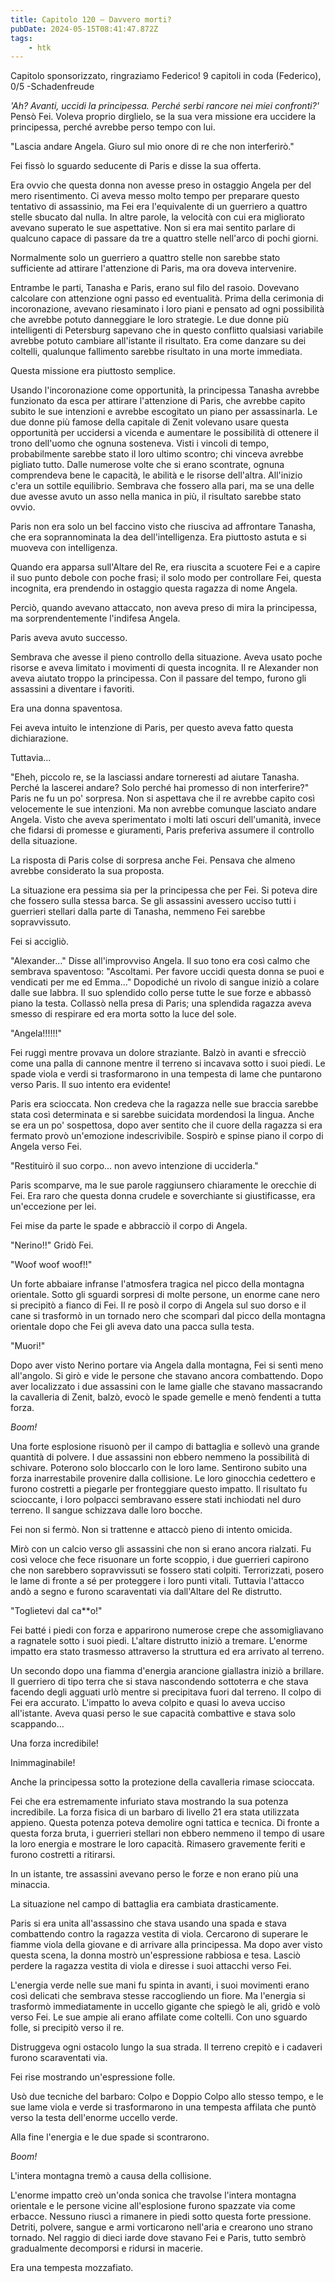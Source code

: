 ```yaml
---
title: Capitolo 120 – Davvero morti?
pubDate: 2024-05-15T08:41:47.872Z
tags:
    - htk
---
```


Capitolo sponsorizzato, ringraziamo Federico!
9 capitoli in coda (Federico), 0/5
-Schadenfreude

<em>'Ah? Avanti, uccidi la principessa. Perché serbi rancore nei miei confronti?'</em> Pensò Fei. Voleva proprio dirglielo, se la sua vera missione era uccidere la principessa, perché avrebbe perso tempo con lui.

"Lascia andare Angela. Giuro sul mio onore di re che non interferirò."

Fei fissò lo sguardo seducente di Paris e disse la sua offerta.

Era ovvio che questa donna non avesse preso in ostaggio Angela per del mero risentimento. Ci aveva messo molto tempo per preparare questo tentativo di assassinio, ma Fei era l'equivalente di un guerriero a quattro stelle sbucato dal nulla. In altre parole, la velocità con cui era migliorato avevano superato le sue aspettative. Non si era mai sentito parlare di qualcuno capace di passare da tre a quattro stelle nell'arco di pochi giorni.

Normalmente solo un guerriero a quattro stelle non sarebbe stato sufficiente ad attirare l'attenzione di Paris, ma ora doveva intervenire.

Entrambe le parti, Tanasha e Paris, erano sul filo del rasoio. Dovevano calcolare con attenzione ogni passo ed eventualità. Prima della cerimonia di incoronazione, avevano riesaminato i loro piani e pensato ad ogni possibilità che avrebbe potuto danneggiare le loro strategie. Le due donne più intelligenti di Petersburg sapevano che in questo conflitto qualsiasi variabile avrebbe potuto cambiare all'istante il risultato. Era come danzare su dei coltelli, qualunque fallimento sarebbe risultato in una morte immediata.

Questa missione era piuttosto semplice.

Usando l'incoronazione come opportunità, la principessa Tanasha avrebbe funzionato da esca per attirare l'attenzione di Paris, che avrebbe capito subito le sue intenzioni e avrebbe escogitato un piano per assassinarla. Le due donne più famose della capitale di Zenit volevano usare questa opportunità per uccidersi a vicenda e aumentare le possibilità di ottenere il trono dell'uomo che ognuna sosteneva. Visti i vincoli di tempo, probabilmente sarebbe stato il loro ultimo scontro; chi vinceva avrebbe pigliato tutto. Dalle numerose volte che si erano scontrate, ognuna comprendeva bene le capacità, le abilità e le risorse dell'altra. All'inizio c'era un sottile equilibrio. Sembrava che fossero alla pari, ma se una delle due avesse avuto un asso nella manica in più, il risultato sarebbe stato ovvio.

Paris non era solo un bel faccino visto che riusciva ad affrontare Tanasha, che era soprannominata la dea dell'intelligenza. Era piuttosto astuta e si muoveva con intelligenza.

Quando era apparsa sull'Altare del Re, era riuscita a scuotere Fei e a capire il suo punto debole con poche frasi; il solo modo per controllare Fei, questa incognita, era prendendo in ostaggio questa ragazza di nome Angela.

Perciò, quando avevano attaccato, non aveva preso di mira la principessa, ma sorprendentemente l'indifesa Angela.

Paris aveva avuto successo.

Sembrava che avesse il pieno controllo della situazione. Aveva usato poche risorse e aveva limitato i movimenti di questa incognita. Il re Alexander non aveva aiutato troppo la principessa. Con il passare del tempo, furono gli assassini a diventare i favoriti.

Era una donna spaventosa.

Fei aveva intuito le intenzione di Paris, per questo aveva fatto questa dichiarazione.

Tuttavia...

"Eheh, piccolo re, se la lasciassi andare torneresti ad aiutare Tanasha. Perché la lascerei andare? Solo perché hai promesso di non interferire?" Paris ne fu un po' sorpresa. Non si aspettava che il re avrebbe capito così velocemente le sue intenzioni. Ma non avrebbe comunque lasciato andare Angela. Visto che aveva sperimentato i molti lati oscuri dell'umanità, invece che fidarsi di promesse e giuramenti, Paris preferiva assumere il controllo della situazione.

La risposta di Paris colse di sorpresa anche Fei. Pensava che almeno avrebbe considerato la sua proposta.

La situazione era pessima sia per la principessa che per Fei. Si poteva dire che fossero sulla stessa barca. Se gli assassini avessero ucciso tutti i guerrieri stellari dalla parte di Tanasha, nemmeno Fei sarebbe sopravvissuto.

Fei si accigliò.

"Alexander..." Disse all'improvviso Angela. Il suo tono era così calmo che sembrava spaventoso: "Ascoltami. Per favore uccidi questa donna se puoi e vendicati per me ed Emma..." Dopodiché un rivolo di sangue iniziò a colare dalle sue labbra. Il suo splendido collo perse tutte le sue forze e abbassò piano la testa. Collassò nella presa di Paris; una splendida ragazza aveva smesso di respirare ed era morta sotto la luce del sole.

"Angela!!!!!!"

Fei ruggì mentre provava un dolore straziante. Balzò in avanti e sfrecciò come una palla di cannone mentre il terreno si incavava sotto i suoi piedi. Le spade viola e verdi si trasformarono in una tempesta di lame che puntarono verso Paris. Il suo intento era evidente!

Paris era scioccata. Non credeva che la ragazza nelle sue braccia sarebbe stata così determinata e si sarebbe suicidata mordendosi la lingua. Anche se era un po' sospettosa, dopo aver sentito che il cuore della ragazza si era fermato provò un'emozione indescrivibile. Sospirò e spinse piano il corpo di Angela verso Fei.

"Restituirò il suo corpo... non avevo intenzione di ucciderla."

Paris scomparve, ma le sue parole raggiunsero chiaramente le orecchie di Fei. Era raro che questa donna crudele e soverchiante si giustificasse, era un'eccezione per lei.

Fei mise da parte le spade e abbracciò il corpo di Angela.

"Nerino!!" Gridò Fei.

"Woof woof woof!!"

Un forte abbaiare infranse l'atmosfera tragica nel picco della montagna orientale. Sotto gli sguardi sorpresi di molte persone, un enorme cane nero si precipitò a fianco di Fei. Il re posò il corpo di Angela sul suo dorso e il cane si trasformò in un tornado nero che scomparì dal picco della montagna orientale dopo che Fei gli aveva dato una pacca sulla testa.

"Muori!"

Dopo aver visto Nerino portare via Angela dalla montagna, Fei si sentì meno all'angolo. Si girò e vide le persone che stavano ancora combattendo. Dopo aver localizzato i due assassini con le lame gialle che stavano massacrando la cavalleria di Zenit, balzò, evocò le spade gemelle e menò fendenti a tutta forza.

<em>Boom!</em>

Una forte esplosione risuonò per il campo di battaglia e sollevò una grande quantità di polvere. I due assassini non ebbero nemmeno la possibilità di schivare. Poterono solo bloccarlo con le loro lame. Sentirono subito una forza inarrestabile provenire dalla collisione. Le loro ginocchia cedettero e furono costretti a piegarle per fronteggiare questo impatto. Il risultato fu scioccante, i loro polpacci sembravano essere stati inchiodati nel duro terreno. Il sangue schizzava dalle loro bocche.

Fei non si fermò. Non si trattenne e attaccò pieno di intento omicida.

Mirò con un calcio verso gli assassini che non si erano ancora rialzati. Fu così veloce che fece risuonare un forte scoppio, i due guerrieri capirono che non sarebbero sopravvissuti se fossero stati colpiti. Terrorizzati, posero le lame di fronte a sé per proteggere i loro punti vitali. Tuttavia l'attacco andò a segno e furono scaraventati via dall'Altare del Re distrutto.

"Toglietevi dal ca**o!"

Fei batté i piedi con forza e apparirono numerose crepe che assomigliavano a ragnatele sotto i suoi piedi. L'altare distrutto iniziò a tremare. L'enorme impatto era stato trasmesso attraverso la struttura ed era arrivato al terreno.

Un secondo dopo una fiamma d'energia arancione giallastra iniziò a brillare. Il guerriero di tipo terra che si stava nascondendo sottoterra e che stava facendo degli agguati urlò mentre si precipitava fuori dal terreno. Il colpo di Fei era accurato. L'impatto lo aveva colpito e quasi lo aveva ucciso all'istante. Aveva quasi perso le sue capacità combattive e stava solo scappando...

Una forza incredibile!

Inimmaginabile!

Anche la principessa sotto la protezione della cavalleria rimase scioccata.

Fei che era estremamente infuriato stava mostrando la sua potenza incredibile. La forza fisica di un barbaro di livello 21 era stata utilizzata appieno. Questa potenza poteva demolire ogni tattica e tecnica. Di fronte a questa forza bruta, i guerrieri stellari non ebbero nemmeno il tempo di usare la loro energia e mostrare le loro capacità. Rimasero gravemente feriti e furono costretti a ritirarsi.

In un istante, tre assassini avevano perso le forze e non erano più una minaccia.

La situazione nel campo di battaglia era cambiata drasticamente.

Paris si era unita all'assassino che stava usando una spada e stava combattendo contro la ragazza vestita di viola. Cercarono di superare le fiamme viola della giovane e di arrivare alla principessa. Ma dopo aver visto questa scena, la donna mostrò un'espressione rabbiosa e tesa. Lasciò perdere la ragazza vestita di viola e diresse i suoi attacchi verso Fei.

L'energia verde nelle sue mani fu spinta in avanti, i suoi movimenti erano così delicati che sembrava stesse raccogliendo un fiore. Ma l'energia si trasformò immediatamente in uccello gigante che spiegò le ali, gridò e volò verso Fei. Le sue ampie ali erano affilate come coltelli. Con uno sguardo folle, si precipitò verso il re.

Distruggeva ogni ostacolo lungo la sua strada. Il terreno crepitò e i cadaveri furono scaraventati via.

Fei rise mostrando un'espressione folle.

Usò due tecniche del barbaro: Colpo e Doppio Colpo allo stesso tempo, e le sue lame viola e verde si trasformarono in una tempesta affilata che puntò verso la testa dell'enorme uccello verde.

Alla fine l'energia e le due spade si scontrarono.

<em>Boom!</em>

L'intera montagna tremò a causa della collisione.

L'enorme impatto creò un'onda sonica che travolse l'intera montagna orientale e le persone vicine all'esplosione furono spazzate via come erbacce. Nessuno riuscì a rimanere in piedi sotto questa forte pressione. Detriti, polvere, sangue e armi vorticarono nell'aria e crearono uno strano tornado. Nel raggio di dieci iarde dove stavano Fei e Paris, tutto sembrò gradualmente decomporsi e ridursi in macerie.

Era una tempesta mozzafiato.



